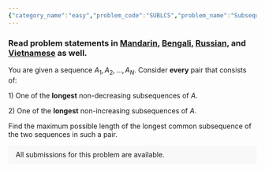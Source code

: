 ```yaml
---
{"category_name":"easy","problem_code":"SUBLCS","problem_name":"Subsequence LCS","problemComponents":{"constraints":"- $1 \\leq T \\leq 100$\n- $1 \\leq N \\leq 2 \\cdot 10^{5}$\n- the sum of $N$ over all test cases does not exceed $2 \\cdot 10^{5}$\n- $1 \\leq A_i \\leq N$ for each valid $i$\n","constraintsState":true,"subtasks":"**Subtask #1 (20 points):** \n- $T  \\leq 90$\n- $N \\leq 1000$\n- the sum of $N$ over all test cases does not exceed $5000$\n- the numbers in the sequence $A$ are pairwise distinct\n\n**Subtask #2 (20 points):** \n- $T \\leq 42$\n- $N \\leq 1000$\n- the sum of $N$ over all test cases does not exceed $5000$\n\n**Subtask #3 (60 points):** original constraints\n","subtasksState":true,"inputFormat":"- The first line of the input contains a single integer $T$ denoting the number of test cases. The description of $T$ test cases follows.\n\n- The first line of each test case contains an integer $N$.\n\n- The second line contains $N$ space-separated integers $A_1, A_2, \\ldots, A_N$.","inputFormatState":true,"outputFormat":"- For each test case, print a single line containing one integer ― the maximum possible length of the longest common subsequence of any longest non-decreasing subsequence of $A$ and any longest non-increasing subsequence of $A$.\n","outputFormatState":true,"sampleTestCases":{"0":{"id":1,"input":"4\n8\n6 5 1 2 7 8 4 3\n6\n1 6 5 2 3 4\n7\n2 5 3 3 1 3 7\n6\n6 1 4 2 4 5","output":"0\n1\n3\n2","explanation":"**Example case 1:** No pair of subsequences, containing one of the longest non-decreasing subsequences and one of longest non-increasing subsequences have a number in common. Hence, the answer is $0$.\n\n**Example case 2:** The maximum length of the longest common subsequence is $1$ and it can be achieved by choosing the longest non-decreasing subsequence $\\{1,2,3,4\\}$ and the longest non-increasing subsequence $\\{6,5,2\\}$. The longest common subsequence of those two subsequences is $\\{2\\}$.\n\n**Example case 3:** The maximum length of the longest common subsequence is $3$ and it can be achieved by choosing the longest non-decreasing subsequence $\\{2,3,3,3,7\\}$ and the longest non-increasing subsequence $\\{5,3,3,3\\}$. The longest common subsequence of those two subsequences is $\\{3,3,3\\}$.\n\n**Example case 4:** The maximum length of the longest common subsequence is $2$ and it can be achieved by choosing the longest non-decreasing subsequence $\\{1,4,4,5\\}$ and the longest non-increasing subsequence $\\{6,4,4\\}$. The longest common subsequence of those two subsequences is $\\{4,4\\}$.","isDeleted":false}}},"video_editorial_url":"","languages_supported":{"0":"CPP14","1":"C","2":"JAVA","3":"PYTH 3.6","4":"CPP17","5":"PYTH","6":"PYP3","7":"CS2","8":"ADA","9":"PYPY","10":"TEXT","11":"PAS fpc","12":"NODEJS","13":"RUBY","14":"PHP","15":"GO","16":"HASK","17":"TCL","18":"PERL","19":"SCALA","20":"LUA","21":"kotlin","22":"BASH","23":"JS","24":"LISP sbcl","25":"rust","26":"PAS gpc","27":"BF","28":"CLOJ","29":"R","30":"D","31":"CAML","32":"FORT","33":"ASM","34":"swift","35":"FS","36":"WSPC","37":"LISP clisp","38":"SQL","39":"SCM guile","40":"PERL6","41":"ERL","42":"CLPS","43":"ICK","44":"NICE","45":"PRLG","46":"ICON","47":"COB","48":"SCM chicken","49":"PIKE","50":"SCM qobi","51":"ST","52":"SQLQ","53":"NEM"},"max_timelimit":1,"source_sizelimit":50000,"problem_author":"losmi247","problem_tester":"","date_added":"18-09-2021","tags":{"0":"easy","1":"greedy","2":"longest","3":"losmi247","4":"ltime100"},"problem_difficulty_level":"Unavailable","best_tag":"","editorial_url":"https://discuss.codechef.com/problems/SUBLCS","time":{"view_start_date":1632585602,"submit_start_date":1632585602,"visible_start_date":1632585602,"end_date":1735669800},"is_direct_submittable":false,"problemDiscussURL":"https://discuss.codechef.com/search?q=SUBLCS","is_proctored":false,"visitedContests":{},"layout":"problem"}
---
```

### Read problem statements in [Mandarin](https://www.codechef.com/download/translated/LTIME100/mandarin/SUBLCS.pdf), [Bengali](https://www.codechef.com/download/translated/LTIME100/bengali/SUBLCS.pdf), [Russian](https://www.codechef.com/download/translated/LTIME100/russian/SUBLCS.pdf), and [Vietnamese](https://www.codechef.com/download/translated/LTIME100/vietnamese/SUBLCS.pdf) as well.

You are given a sequence $A_1, A_2, \ldots, A_N$. Consider **every** pair that consists of:

$1)$ One of the **longest** non-decreasing subsequences of $A$.

$2)$ One of the **longest** non-increasing subsequences of $A$. 

Find the maximum possible length of the longest common subsequence of the two sequences in such a pair.
<aside style='background: #f8f8f8;padding: 10px 15px;'><div>All submissions for this problem are available.</div></aside>